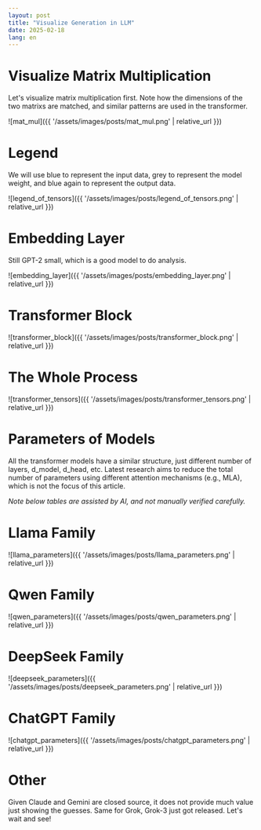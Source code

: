 ```yaml
---
layout: post
title: "Visualize Generation in LLM"
date: 2025-02-18
lang: en
---
```


# Visualize Matrix Multiplication

Let's visualize matrix multiplication first. Note how the dimensions of the two matrixs are matched, and similar patterns are used in the transformer. 

![mat_mul]({{ '/assets/images/posts/mat_mul.png' | relative_url }})

# Legend

We will use blue to represent the input data, grey to represent the model weight, and blue again to represent the output data.

![legend_of_tensors]({{ '/assets/images/posts/legend_of_tensors.png' | relative_url }})

# Embedding Layer

Still GPT-2 small, which is a good model to do analysis.

![embedding_layer]({{ '/assets/images/posts/embedding_layer.png' | relative_url }})


# Transformer Block

![transformer_block]({{ '/assets/images/posts/transformer_block.png' | relative_url }})

# The Whole Process

![transformer_tensors]({{ '/assets/images/posts/transformer_tensors.png' | relative_url }})


# Parameters of Models

All the transformer models have a similar structure, just different number of layers, d_model, d_head, etc. Latest research aims to reduce the total number of parameters using different attention mechanisms (e.g., MLA), which is not the focus of this article.

*Note below tables are assisted by AI, and not manually verified carefully.*

# Llama Family
![llama_parameters]({{ '/assets/images/posts/llama_parameters.png' | relative_url }})

# Qwen Family
![qwen_parameters]({{ '/assets/images/posts/qwen_parameters.png' | relative_url }})

# DeepSeek Family
![deepseek_parameters]({{ '/assets/images/posts/deepseek_parameters.png' | relative_url }})


# ChatGPT Family
![chatgpt_parameters]({{ '/assets/images/posts/chatgpt_parameters.png' | relative_url }})

# Other
Given Claude and Gemini are closed source, it does not provide much value just showing the guesses. Same for Grok, Grok-3 just got released. Let's wait and see!

